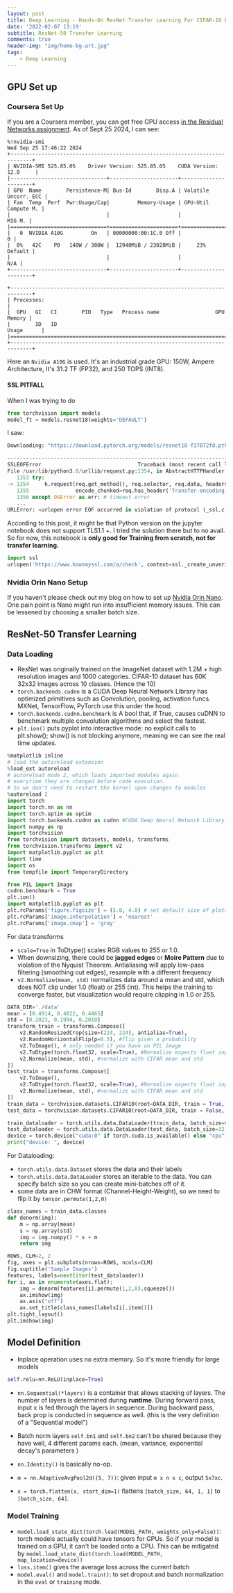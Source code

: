 ```yaml
---
layout: post
title: Deep Learning - Hands-On ResNet Transfer Learning For CIFAR-10 Dataset
date: '2022-02-07 13:19'
subtitle: ResNet-50 Transfer Learning
comments: true
header-img: "img/home-bg-art.jpg"
tags:
    - Deep Learning
---
```


## GPU Set up

### Coursera Set Up

If you are a Coursera member, you can get free GPU access [in the Residual Networks assignment](https://www.coursera.org/learn/convolutional-neural-networks/home/week/3). As of Sept 25 2024, I can see:

```
%!nvidia-smi
Wed Sep 25 17:46:22 2024       
+-----------------------------------------------------------------------------+
| NVIDIA-SMI 525.85.05    Driver Version: 525.85.05    CUDA Version: 12.0     |
|-------------------------------+----------------------+----------------------+
| GPU  Name        Persistence-M| Bus-Id        Disp.A | Volatile Uncorr. ECC |
| Fan  Temp  Perf  Pwr:Usage/Cap|         Memory-Usage | GPU-Util  Compute M. |
|                               |                      |               MIG M. |
|===============================+======================+======================|
|   0  NVIDIA A10G         On   | 00000000:00:1C.0 Off |                    0 |
|  0%   42C    P0   140W / 300W |  12940MiB / 23028MiB |     23%      Default |
|                               |                      |                  N/A |
+-------------------------------+----------------------+----------------------+
                                                                               
+-----------------------------------------------------------------------------+
| Processes:                                                                  |
|  GPU   GI   CI        PID   Type   Process name                  GPU Memory |
|        ID   ID                                                   Usage      |
|=============================================================================|
+-----------------------------------------------------------------------------+
```

Here an `Nvidia A10G` is used. It's an industrial grade GPU: 150W, Ampere Architecture, It's 31.2 TF (FP32), and 250 TOPS (INT8).

#### SSL PITFALL

When I was trying to do

```python
from torchvision import models
model_ft = models.resnet18(weights='DEFAULT')
```

I saw:
```python
Downloading: "https://download.pytorch.org/models/resnet18-f37072fd.pth" to /root/.cache/torch/hub/checkpoints/resnet18-f37072fd.pth

---------------------------------------------------------------------------
SSLEOFError                               Traceback (most recent call last)
File /usr/lib/python3.8/urllib/request.py:1354, in AbstractHTTPHandler.do_open(self, http_class, req, **http_conn_args)
   1353 try:
-> 1354     h.request(req.get_method(), req.selector, req.data, headers,
   1355               encode_chunked=req.has_header('Transfer-encoding'))
   1356 except OSError as err: # timeout error
   ...
URLError: <urlopen error EOF occurred in violation of protocol (_ssl.c:1131)>
```

According to this post, it might be that Python version on the jupyter notebook does not support TLS1.1 +. I tried the solution there but to no avail. So for now, this notebook is **only good for Training from scratch, not for transfer learning.**

```python
import ssl
urlopen('https://www.howsmyssl.com/a/check', context=ssl._create_unverified_context()).read()
```

### Nvidia Orin Nano Setup

If you haven't please check out my blog on how to set up [Nvidia Orin Nano](../2024/2024-08-18-rgbd-slam-setup-nvidia-orin-nano.markdown). One pain point is Nano might run into insufficient memory issues. This can be lessened by choosing a smaller batch size.

## ResNet-50 Transfer Learning

### Data Loading

- ResNet was originally trained on the ImageNet dataset with 1.2M + high resolution images and 1000 categories. CIFAR-10 dataset has 60K 32x32 images across 10 classes. (Hence the 10) 
- `torch.backends.cudnn` is a CUDA Deep Neural Network Library has optimized primitives such as Convolution, pooling, activation funcs. MXNet, TensorFlow, PyTorch use this under the hood.
- `torch.backends.cudnn.benchmark` is A bool that, if True, causes cuDNN to benchmark multiple convolution algorithms and select the fastest.
- `plt.ion()` puts pyplot into interactive mode: no explicit calls to plt.show(); show() is not blocking anymore, meaning we can see the real time updates.

```python
%matplotlib inline
# load the autoreload extension
%load_ext autoreload
# autoreload mode 2, which loads imported modules again 
# everytime they are changed before code execution.
# So we don't need to restart the kernel upon changes to modules
%autoreload 2
import torch
import torch.nn as nn
import torch.optim as optim
import torch.backends.cudnn as cudnn #CUDA Deep Neural Network Library
import numpy as np
import torchvision
from torchvision import datasets, models, transforms
from torchvision.transforms import v2
import matplotlib.pyplot as plt
import time
import os
from tempfile import TemporaryDirectory

from PIL import Image
cudnn.benchmark = True
plt.ion()
import matplotlib.pyplot as plt
plt.rcParams['figure.figsize'] = (5.0, 4.0) # set default size of plots
plt.rcParams['image.interpolation'] = 'nearest'
plt.rcParams['image.cmap'] = 'gray'
```

For data transforms

- `scale=True` in ToDtype() scales RGB values to 255 or 1.0. 
- When downsizing, there could be **jagged edges** or **Moire Pattern** due to violation of the Nyquist Theorem. Antialiasing will apply low-pass filtering (smoothing out edges), resample with a different frequency
- `v2.Normalize(mean, std)` normalizes data around a mean and std, which does NOT clip under 1.0 (float) or 255 (int). This helps the training to converge faster, but visualization would require clipping in 1.0 or 255.

```python
DATA_DIR='./data'
mean = [0.4914, 0.4822, 0.4465]
std = [0.2023, 0.1994, 0.2010]
transform_train = transforms.Compose([
    v2.RandomResizedCrop(size=(224, 224), antialias=True),
    v2.RandomHorizontalFlip(p=0.5), #flip given a probability
    v2.ToImage(), # only needed if you have an PIL image
    v2.ToDtype(torch.float32, scale=True), #Normalize expects float input. scale the value?
    v2.Normalize(mean, std), #normalize with CIFAR mean and std
])
test_train = transforms.Compose([
    v2.ToImage(),
    v2.ToDtype(torch.float32, scale=True), #Normalize expects float input. scale the value?
    v2.Normalize(mean, std), #normalize with CIFAR mean and std
])
train_data = torchvision.datasets.CIFAR10(root=DATA_DIR, train = True, transform = transform_train, download = True)
test_data = torchvision.datasets.CIFAR10(root=DATA_DIR, train = False, transform = test_train, download = True)

train_dataloader = torch.utils.data.DataLoader(train_data, batch_size=64, shuffle=True, num_workers=4)
test_dataloader = torch.utils.data.DataLoader(test_data, batch_size=32, shuffle=False, num_workers=4)
device = torch.device("cuda:0" if torch.cuda.is_available() else "cpu")
print("device: ", device)
```

For Dataloading:

- `torch.utils.data.Dataset` stores the data and their labels
- `torch.utils.data.DataLoader` stores an iterable to the data. You can specify batch size so you can create mini-batches off of it.
- some data are in CHW format (Channel-Height-Weight), so we need to flip it by `tensor.permute(1,2,0)`

```python
class_names = train_data.classes
def denorm(img):
    m = np.array(mean)
    s = np.array(std)
    img = img.numpy() * s + m
    return img

ROWS, CLM=2, 2
fig, axes = plt.subplots(nrows=ROWS, ncols=CLM)
fig.suptitle('Sample Images')
features, labels=next(iter(test_dataloader))
for i, ax in enumerate(axes.flat):
    img = denorm(features[i].permute(1,2,0).squeeze())
    ax.imshow(img)
    ax.axis("off")
    ax.set_title(class_names[labels[i].item()])
plt.tight_layout()
plt.imshow(img)
```

## Model Definition

- Inplace operation uses no extra memory. So it's more friendly for large models

```python
self.relu=nn.ReLU(inplace=True)
```

- `nn.Sequential(*layers)` is a container that allows stacking of layers. The number of layers is determined during **runtime**. During forward pass, input x is fed through the layers in sequence. During backward pass, back prop is conducted in sequence as well. (this is the very definition of a "Sequential model")

- Batch norm layers `self.bn1` and `self.bn2` can't be shared because they have well, 4 different params each. (mean, variance, exponential decay's parameters )

- `nn.Identity()` is basically no-op.

- `m = nn.AdaptiveAvgPool2d((5, 7))`: given input `m x n x c`, output `5x7xc`.

- `x = torch.flatten(x, start_dim=1)` flattens `[batch_size, 64, 1, 1]` to `[batch_size, 64]`. 

### Model Training

- `model.load_state_dict(torch.load(MODEL_PATH, weights_only=False))`: torch models actually could have tensors for GPUs. So if your model is trained on a GPU, it can't be loaded onto a CPU. This can be mitigated by `model.load_state_dict(torch.load(MODEL_PATH, map_location=device))`
- `loss.item()` gives the average loss across the current batch
- `model.eval()` and `model.train()`: to set dropout and batch normalization in the `eval` or `training` mode.